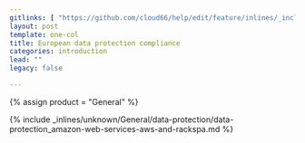 ```yaml
---
gitlinks: [ "https://github.com/cloud66/help/edit/feature/inlines/_includes/_inlines/unknown/General/data-protection/data-protection_amazon-web-services-aws-and-rackspa.html" ]
layout: post
template: one-col
title: European data protection compliance
categories: introduction
lead: ""
legacy: false

---
```

{% assign product = "General" %}

{% include _inlines/unknown/General/data-protection/data-protection_amazon-web-services-aws-and-rackspa.md %}
